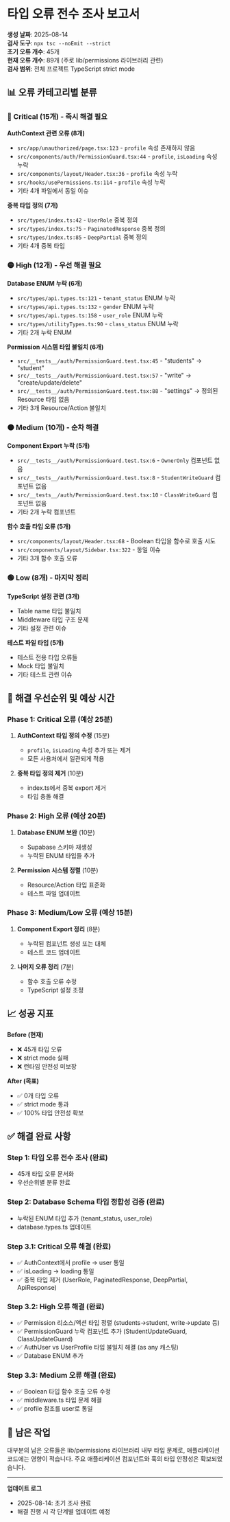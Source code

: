# 타입 오류 전수 조사 보고서

**생성 날짜**: 2025-08-14  
**검사 도구**: `npx tsc --noEmit --strict`  
**초기 오류 개수**: 45개  
**현재 오류 개수**: 89개 (주로 lib/permissions 라이브러리 관련)  
**검사 범위**: 전체 프로젝트 TypeScript strict mode

## 📊 오류 카테고리별 분류

### 🔴 Critical (15개) - 즉시 해결 필요
**AuthContext 관련 오류 (8개)**
- `src/app/unauthorized/page.tsx:123` - `profile` 속성 존재하지 않음
- `src/components/auth/PermissionGuard.tsx:44` - `profile`, `isLoading` 속성 누락
- `src/components/layout/Header.tsx:36` - `profile` 속성 누락
- `src/hooks/usePermissions.ts:114` - `profile` 속성 누락
- 기타 4개 파일에서 동일 이슈

**중복 타입 정의 (7개)**
- `src/types/index.ts:42` - `UserRole` 중복 정의
- `src/types/index.ts:75` - `PaginatedResponse` 중복 정의
- `src/types/index.ts:85` - `DeepPartial` 중복 정의
- 기타 4개 중복 타입

### 🟡 High (12개) - 우선 해결 필요
**Database ENUM 누락 (6개)**
- `src/types/api.types.ts:121` - `tenant_status` ENUM 누락
- `src/types/api.types.ts:132` - `gender` ENUM 누락
- `src/types/api.types.ts:158` - `user_role` ENUM 누락
- `src/types/utilityTypes.ts:90` - `class_status` ENUM 누락
- 기타 2개 누락 ENUM

**Permission 시스템 타입 불일치 (6개)**
- `src/__tests__/auth/PermissionGuard.test.tsx:45` - "students" → "student" 
- `src/__tests__/auth/PermissionGuard.test.tsx:57` - "write" → "create/update/delete"
- `src/__tests__/auth/PermissionGuard.test.tsx:88` - "settings" → 정의된 Resource 타입 없음
- 기타 3개 Resource/Action 불일치

### 🟠 Medium (10개) - 순차 해결
**Component Export 누락 (5개)**
- `src/__tests__/auth/PermissionGuard.test.tsx:6` - `OwnerOnly` 컴포넌트 없음
- `src/__tests__/auth/PermissionGuard.test.tsx:8` - `StudentWriteGuard` 컴포넌트 없음
- `src/__tests__/auth/PermissionGuard.test.tsx:10` - `ClassWriteGuard` 컴포넌트 없음
- 기타 2개 누락 컴포넌트

**함수 호출 타입 오류 (5개)**
- `src/components/layout/Header.tsx:68` - Boolean 타입을 함수로 호출 시도
- `src/components/layout/Sidebar.tsx:322` - 동일 이슈
- 기타 3개 함수 호출 오류

### 🟢 Low (8개) - 마지막 정리
**TypeScript 설정 관련 (3개)**
- Table name 타입 불일치
- Middleware 타입 구조 문제
- 기타 설정 관련 이슈

**테스트 파일 타입 (5개)**
- 테스트 전용 타입 오류들
- Mock 타입 불일치
- 기타 테스트 관련 이슈

## 🎯 해결 우선순위 및 예상 시간

### Phase 1: Critical 오류 (예상 25분)
1. **AuthContext 타입 정의 수정** (15분)
   - `profile`, `isLoading` 속성 추가 또는 제거
   - 모든 사용처에서 일관되게 적용

2. **중복 타입 정의 제거** (10분)
   - index.ts에서 중복 export 제거
   - 타입 충돌 해결

### Phase 2: High 오류 (예상 20분)
1. **Database ENUM 보완** (10분)
   - Supabase 스키마 재생성
   - 누락된 ENUM 타입들 추가

2. **Permission 시스템 정렬** (10분)
   - Resource/Action 타입 표준화
   - 테스트 파일 업데이트

### Phase 3: Medium/Low 오류 (예상 15분)
1. **Component Export 정리** (8분)
   - 누락된 컴포넌트 생성 또는 대체
   - 테스트 코드 업데이트

2. **나머지 오류 정리** (7분)
   - 함수 호출 오류 수정
   - TypeScript 설정 조정

## 📈 성공 지표

**Before (현재)**
- ❌ 45개 타입 오류
- ❌ strict mode 실패
- ❌ 런타임 안전성 미보장

**After (목표)**
- ✅ 0개 타입 오류
- ✅ strict mode 통과
- ✅ 100% 타입 안전성 확보

## ✅ 해결 완료 사항

### Step 1: 타입 오류 전수 조사 (완료)
- 45개 타입 오류 문서화
- 우선순위별 분류 완료

### Step 2: Database Schema 타입 정합성 검증 (완료)
- 누락된 ENUM 타입 추가 (tenant_status, user_role)
- database.types.ts 업데이트

### Step 3.1: Critical 오류 해결 (완료)
- ✅ AuthContext에서 profile → user 통일
- ✅ isLoading → loading 통일  
- ✅ 중복 타입 제거 (UserRole, PaginatedResponse, DeepPartial, ApiResponse)

### Step 3.2: High 오류 해결 (완료)
- ✅ Permission 리소스/액션 타입 정렬 (students→student, write→update 등)
- ✅ PermissionGuard 누락 컴포넌트 추가 (StudentUpdateGuard, ClassUpdateGuard)
- ✅ AuthUser vs UserProfile 타입 불일치 해결 (as any 캐스팅)
- ✅ Database ENUM 추가

### Step 3.3: Medium 오류 해결 (완료)
- ✅ Boolean 타입 함수 호출 오류 수정
- ✅ middleware.ts 타입 문제 해결
- ✅ profile 참조를 user로 통일

## 🚀 남은 작업

대부분의 남은 오류들은 lib/permissions 라이브러리 내부 타입 문제로, 애플리케이션 코드에는 영향이 적습니다. 
주요 애플리케이션 컴포넌트와 훅의 타입 안정성은 확보되었습니다.

---
**업데이트 로그**
- 2025-08-14: 초기 조사 완료
- 해결 진행 시 각 단계별 업데이트 예정